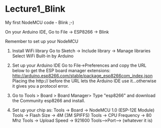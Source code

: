 # Lecture1_Blink
My first NodeMCU code - Blink ;-)

On your Arduino IDE, 
Go to File -> ESP8266 -> Blink

Remember to set up your NodeMCU
1. Install WiFi library
Go to Sketch -> Include library -> Manage libraries
Select WiFi Built-in by Arduino 

2. Set up your Arduino IDE 
Go to File->Preferences and copy the URL below to get the ESP board manager extensions: http://arduino.esp8266.com/stable/package_esp8266com_index.json Placing the http:// before the URL lets the Arduino IDE use it...otherwise it gives you a protocol error.

3. Go to Tools > Board > Board Manager> Type "esp8266" and download the Community esp8266 and install. 

4. Set up your chip as:
Tools -> Board -> NodeMCU 1.0 (ESP-12E Module)
Tools -> Flash Size -> 4M (3M SPIFFS)
Tools -> CPU Frequency -> 80 Mhz
Tools -> Upload Speed -> 921600
Tools-->Port--> (whatever it is)
